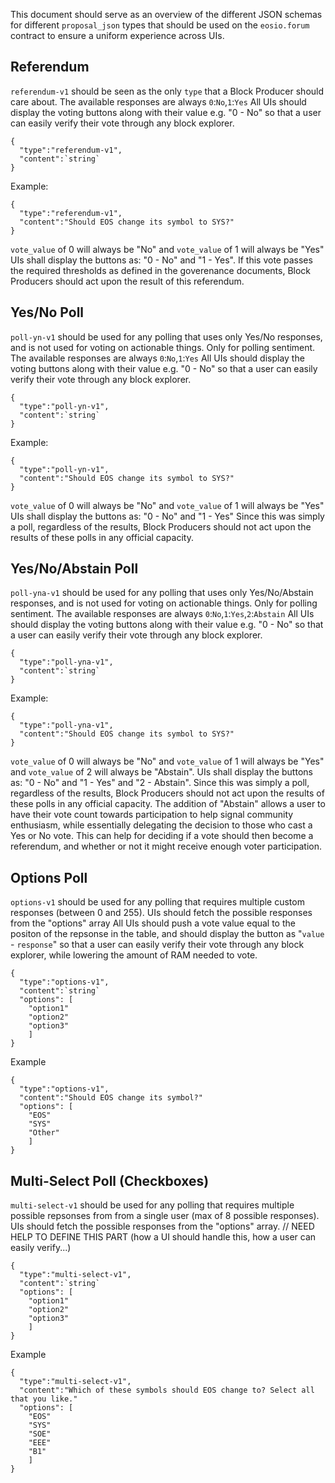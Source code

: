 This document should serve as an overview of the different JSON schemas for different
`proposal_json` types that should be used on the `eosio.forum` contract to ensure
a uniform experience across UIs.

Referendum
-----------

`referendum-v1` should be seen as the only `type` that a Block Producer should care about.
The available responses are always `0`:`No`,`1`:`Yes`
All UIs should display the voting buttons along with their value e.g. "0 - No"
so that a user can easily verify their vote through any block explorer.

```
{
  "type":"referendum-v1",
  "content":`string`
}
```

Example:
```
{
  "type":"referendum-v1",
  "content":"Should EOS change its symbol to SYS?"
}
```
`vote_value` of 0 will always be "No" and `vote_value` of 1 will always be "Yes"
UIs shall display the buttons as: "0 - No" and "1 - Yes".
If this vote passes the required thresholds as defined in the goverenance documents,
Block Producers should act upon the result of this referendum.

Yes/No Poll
-----------

`poll-yn-v1` should be used for any polling that uses only Yes/No responses, and 
is not used for voting on actionable things. Only for polling sentiment.
The available responses are always `0`:`No`,`1`:`Yes`
All UIs should display the voting buttons along with their value e.g. "0 - No"
so that a user can easily verify their vote through any block explorer.

```
{
  "type":"poll-yn-v1",
  "content":`string`
}
```

Example:
```
{
  "type":"poll-yn-v1",
  "content":"Should EOS change its symbol to SYS?"
}
```
`vote_value` of 0 will always be "No" and `vote_value` of 1 will always be "Yes"
UIs shall display the buttons as: "0 - No" and "1 - Yes"
Since this was simply a poll, regardless of the results, Block Producers should
not act upon the results of these polls in any official capacity.

Yes/No/Abstain Poll
-----------

`poll-yna-v1` should be used for any polling that uses only Yes/No/Abstain responses, and 
is not used for voting on actionable things. Only for polling sentiment.
The available responses are always `0`:`No`,`1`:`Yes`,`2`:`Abstain`
All UIs should display the voting buttons along with their value e.g. "0 - No"
so that a user can easily verify their vote through any block explorer.

```
{
  "type":"poll-yna-v1",
  "content":`string`
}
```

Example:
```
{
  "type":"poll-yna-v1",
  "content":"Should EOS change its symbol to SYS?"
}
```
`vote_value` of 0 will always be "No" and `vote_value` of 1 will always be "Yes"
and `vote_value` of 2 will always be "Abstain".
UIs shall display the buttons as: "0 - No" and "1 - Yes" and "2 - Abstain". 
Since this was simply a poll, regardless of the results, Block Producers should
not act upon the results of these polls in any official capacity.
The addition of "Abstain" allows a user to have their vote count towards participation
to help signal community enthusiasm, while essentially delegating the decision to those 
who cast a Yes or No vote. This can help for deciding if a vote should then become a
referendum, and whether or not it might receive enough voter participation.

Options Poll
-----------

`options-v1` should be used for any polling that requires multiple custom responses (between 
0 and 255). UIs should fetch the possible responses from the "options" array
All UIs should push a vote value equal to the positon of the repsonse in the table, and
should display the button as "`value` - `response`" so that a user can easily
verify their vote through any block explorer, while lowering the amount of RAM needed to vote.

```
{
  "type":"options-v1",
  "content":`string`
  "options": [
    "option1"
    "option2"
    "option3"
    ]
}
```

Example
```
{
  "type":"options-v1",
  "content":"Should EOS change its symbol?"
  "options": [
    "EOS"
    "SYS"
    "Other"
    ]
}
```

Multi-Select Poll (Checkboxes)
-----------

`multi-select-v1` should be used for any polling that requires multiple possible repsonses from
from a single user (max of 8 possible responses). UIs should fetch the possible responses from the 
"options" array. 
// NEED HELP TO DEFINE THIS PART (how a UI should handle this, how a user can easily verify...)

```
{
  "type":"multi-select-v1",
  "content":`string`
  "options": [
    "option1"
    "option2"
    "option3"
    ]
}
```

Example
```
{
  "type":"multi-select-v1",
  "content":"Which of these symbols should EOS change to? Select all that you like."
  "options": [
    "EOS"
    "SYS"
    "SOE"
    "EEE"
    "B1"
    ]
}
```
